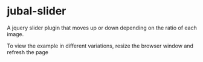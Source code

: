 # jubal-slider
A jquery slider plugin that moves up or down depending on the ratio of each image.


To view the example in different variations, resize the browser window and refresh the page
